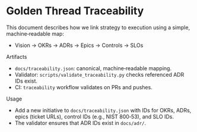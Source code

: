 # Golden Thread Traceability

This document describes how we link strategy to execution using a simple, machine‑readable map:

- Vision → OKRs → ADRs → Epics → Controls → SLOs

Artifacts

- `docs/traceability.json`: canonical, machine‑readable mapping.
- Validator: `scripts/validate_traceability.py` checks referenced ADR IDs exist.
- CI: `traceability` workflow validates on PRs and pushes.

Usage

- Add a new initiative to `docs/traceability.json` with IDs for OKRs, ADRs, epics (ticket URLs), control IDs (e.g., NIST 800‑53), and SLO IDs.
- The validator ensures that ADR IDs exist in `docs/adr/`.
